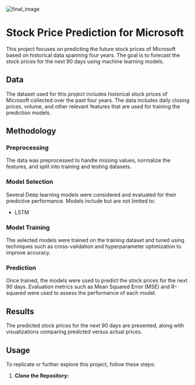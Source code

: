 ![final_image](https://github.com/MahmoudIbrahims/CodeAlpha_Stock_prediction/assets/121377479/d713f8ec-f340-425e-b98a-4d1f2002c346)

# Stock Price Prediction for Microsoft

This project focuses on predicting the future stock prices of Microsoft based on historical data spanning four years. The goal is to forecast the stock prices for the next 90 days using machine learning models.

## Data

The dataset used for this project includes historical stock prices of Microsoft collected over the past four years. The data includes daily closing prices, volume, and other relevant features that are used for training the prediction models.

## Methodology

### Preprocessing

The data was preprocessed to handle missing values, normalize the features, and split into training and testing datasets.

### Model Selection

Several Deep learning models were considered and evaluated for their predictive performance. Models include but are not limited to:

- LSTM 

### Model Training

The selected models were trained on the training dataset and tuned using techniques such as cross-validation and hyperparameter optimization to improve accuracy.

### Prediction

Once trained, the models were used to predict the stock prices for the next 90 days. Evaluation metrics such as Mean Squared Error (MSE) and R-squared were used to assess the performance of each model.

## Results

The predicted stock prices for the next 90 days are presented, along with visualizations comparing predicted versus actual prices.

## Usage

To replicate or further explore this project, follow these steps:

1. **Clone the Repository:**

